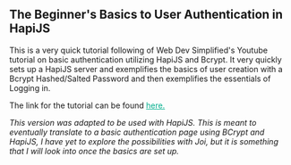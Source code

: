 <h2>The Beginner's Basics to User Authentication in HapiJS</h2>

This is a very quick tutorial following of Web Dev Simplified's Youtube tutorial on basic authentication utilizing HapiJS and Bcrypt. It very quickly sets up a HapiJS server and exemplifies the basics of user creation with a Bcrypt Hashed/Salted Password and then exemplifies the essentials of Logging in.

The link for the tutorial can be found <a style=color:#00ae8cff href="https://www.youtube.com/watch?v=Ud5xKCYQTjM">here.</a>

_This version was adapted to be used with HapiJS. This is meant to eventually translate to a basic authentication page using BCrypt and HapiJS, I have yet to explore the possibilities with Joi, but it is something that I will look into once the basics are set up._
